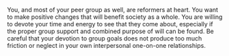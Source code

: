 You, and most of your peer group as well, are reformers at heart. You want to make positive changes that will benefit society as a whole. You are willing to devote your time and energy to see that they come about, especially if the proper group support and combined purpose of will can be found. Be careful that your devotion to group goals does not produce too much friction or neglect in your own interpersonal one-on-one relationships.